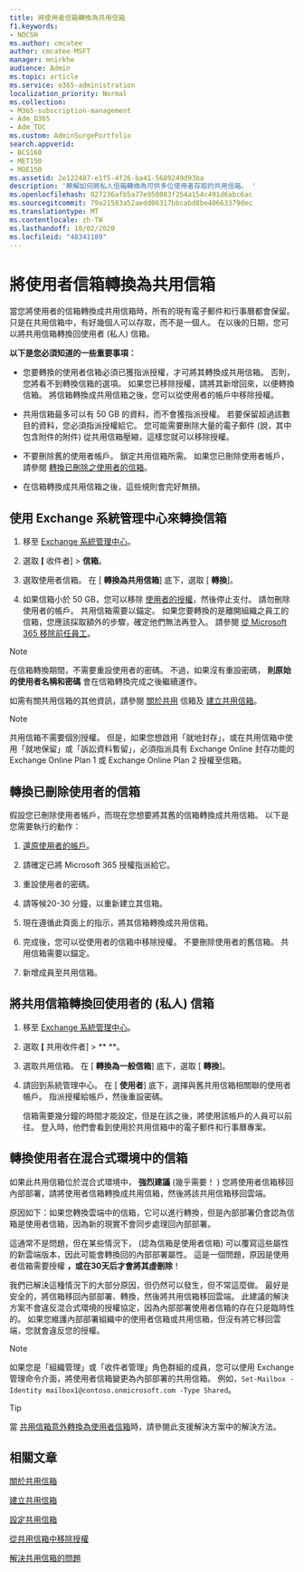 ```yaml
---
title: 將使用者信箱轉換為共用信箱
f1.keywords:
- NOCSH
ms.author: cmcatee
author: cmcatee-MSFT
manager: mnirkhe
audience: Admin
ms.topic: article
ms.service: o365-administration
localization_priority: Normal
ms.collection:
- M365-subscription-management
- Adm_O365
- Adm_TOC
ms.custom: AdminSurgePortfolio
search.appverid:
- BCS160
- MET150
- MOE150
ms.assetid: 2e122487-e1f5-4f26-ba41-5689249d93ba
description: '瞭解如何將私人信箱轉換為可供多位使用者存取的共用信箱。 '
ms.openlocfilehash: 027236afb5a77e950083f254a154c491d6abc6ac
ms.sourcegitcommit: 79a21583a52aedd06317bbcabd8be40663379dec
ms.translationtype: MT
ms.contentlocale: zh-TW
ms.lasthandoff: 10/02/2020
ms.locfileid: "48341189"
---
```

# <a name="convert-a-user-mailbox-to-a-shared-mailbox"></a>將使用者信箱轉換為共用信箱

當您將使用者的信箱轉換成共用信箱時，所有的現有電子郵件和行事曆都會保留。 只是在共用信箱中，有好幾個人可以存取，而不是一個人。 在以後的日期，您可以將共用信箱轉換回使用者 (私人) 信箱。

**以下是您必須知道的一些重要事項：**

- 您要轉換的使用者信箱必須已獲指派授權，才可將其轉換成共用信箱。 否則，您將看不到轉換信箱的選項。 如果您已移除授權，請將其新增回來，以便轉換信箱。 將信箱轉換成共用信箱之後，您可以從使用者的帳戶中移除授權。

- 共用信箱最多可以有 50 GB 的資料，而不會獲指派授權。 若要保留超過該數目的資料，您必須指派授權給它。 您可能需要刪除大量的電子郵件 (說，其中包含附件的附件) 從共用信箱壓縮，這樣您就可以移除授權。

- 不要刪除舊的使用者帳戶。 鎖定共用信箱所需。 如果您已刪除使用者帳戶，請參閱 [轉換已刪除之使用者的信箱](#convert-the-mailbox-of-a-deleted-user)。

- 在信箱轉換成共用信箱之後，這些規則會完好無損。

## <a name="use-the-exchange-admin-center-to-convert-a-mailbox"></a>使用 Exchange 系統管理中心來轉換信箱
 
1. 移至 <a href="https://go.microsoft.com/fwlink/p/?linkid=2059104" target="_blank">Exchange 系統管理中心</a>。

2. 選取 **[** 收件者] \> **信箱**。

3. 選取使用者信箱。 在 [ **轉換為共用信箱**] 底下，選取 [ **轉換**]。

4. 如果信箱小於 50 GB，您可以移除 [使用者的授權](../manage/remove-licenses-from-users.md)，然後停止支付。 請勿刪除使用者的帳戶。 共用信箱需要以錨定。 如果您要轉換的是離開組織之員工的信箱，您應該採取額外的步驟，確定他們無法再登入。 請參閱 [從 Microsoft 365 移除前任員工](../add-users/remove-former-employee.md)。
    
> [!NOTE]
> 在信箱轉換期間，不需要重設使用者的密碼。 不過，如果沒有重設密碼， **則原始的使用者名稱和密碼** 會在信箱轉換完成之後繼續運作。

如需有關共用信箱的其他資訊，請參閱 [關於共用](about-shared-mailboxes.md) 信箱及 [建立共用信箱](create-a-shared-mailbox.md)。

> [!NOTE]
> 共用信箱不需要個別授權。 但是，如果您想啟用「就地封存」，或在共用信箱中使用「就地保留」或「訴訟資料暫留」，必須指派具有 Exchange Online 封存功能的 Exchange Online Plan 1 或 Exchange Online Plan 2 授權至信箱。


## <a name="convert-the-mailbox-of-a-deleted-user"></a>轉換已刪除使用者的信箱

假設您已刪除使用者帳戶，而現在您想要將其舊的信箱轉換成共用信箱。 以下是您需要執行的動作：

1. [還原使用者的帳戶](../add-users/restore-user.md)。

2. 請確定已將 Microsoft 365 授權指派給它。

3. 重設使用者的密碼。
    
4. 請等候20-30 分鐘，以重新建立其信箱。
    
5. 現在遵循此頁面上的指示，將其信箱轉換成共用信箱。
    
6. 完成後，您可以從使用者的信箱中移除授權。 不要刪除使用者的舊信箱。 共用信箱需要以錨定。
    
7. 新增成員至共用信箱。


## <a name="convert-a-shared-mailbox-back-to-a-users-private-mailbox"></a>將共用信箱轉換回使用者的 (私人) 信箱

1. 移至 <a href="https://go.microsoft.com/fwlink/p/?linkid=2059104" target="_blank">Exchange 系統管理中心</a>。
   
2. 選取 **[** 共用收件者] \> ** **。

3. 選取共用信箱。 在 [ **轉換為一般信箱**] 底下，選取 [ **轉換**]。

4. 請回到系統管理中心。 在 [ **使用者**] 底下，選擇與舊共用信箱相關聯的使用者帳戶。 指派授權給帳戶，然後重設密碼。

   信箱需要幾分鐘的時間才能設定，但是在該之後，將使用該帳戶的人員可以前往。 登入時，他們會看到使用於共用信箱中的電子郵件和行事曆專案。

## <a name="convert-a-users-mailbox-in-a-hybrid-environment"></a>轉換使用者在混合式環境中的信箱

如果此共用信箱位於混合式環境中， **強烈建議** (幾乎需要！ ) 您將使用者信箱移回內部部署，請將使用者信箱轉換成共用信箱，然後將該共用信箱移回雲端。 

原因如下：如果您轉換雲端中的信箱，它可以進行轉換，但是內部部署仍會認為信箱是使用者信箱，因為新的現實不會同步處理回內部部署。

這通常不是問題，但在某些情況下， (認為信箱是使用者信箱) 可以覆寫這些屬性的新雲端版本，因此可能會轉換回的內部部署屬性。 這是一個問題，原因是使用者信箱需要授權 **，或在30天后才會將其虛刪除**！

我們已解決這種情況下的大部分原因，但仍然可以發生，但不常這麼做。 最好是安全的，將信箱移回內部部署、轉換，然後將共用信箱移回雲端。 此建議的解決方案不會違反混合式環境的授權協定，因為內部部署使用者信箱的存在只是臨時性的。 如果您維護內部部署組織中的使用者信箱或共用信箱，但沒有將它移回雲端，您就會違反您的授權。

> [!NOTE]
> 如果您是「組織管理」或「收件者管理」角色群組的成員，您可以使用 Exchange 管理命令介面，將使用者信箱變更為內部部署的共用信箱。 例如，`Set-Mailbox -Identity mailbox1@contoso.onmicrosoft.com -Type Shared`。

> [!TIP]
> 當 [共用信箱意外轉換為使用者信箱](https://support.microsoft.com/help/2710029/shared-mailboxes-are-unexpectedly-converted-to-user-mailboxes-after-di)時，請參閱此支援解決方案中的解決方法。
  
## <a name="related-articles"></a>相關文章

[關於共用信箱](about-shared-mailboxes.md)

[建立共用信箱](create-a-shared-mailbox.md)

[設定共用信箱](configure-a-shared-mailbox.md)

[從共用信箱中移除授權](remove-license-from-shared-mailbox.md)

[解決共用信箱的問題](resolve-issues-with-shared-mailboxes.md)
